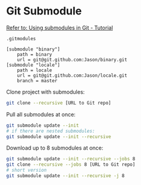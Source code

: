 # Git Submodule

[Refer to: Using submodules in Git - Tutorial](https://www.vogella.com/tutorials/GitSubmodules/article.html)

`.gitmodules`
```
[submodule "binary"]
	path = binary
	url = git@git.github.com:Jason/binary.git
[submodule "locale"]
	path = locale
	url = git@git.github.com:Jason/locale.git
	branch = master
```

Clone project with submodules:
```sh
git clone --recursive [URL to Git repo]
```

Pull all submodules at once:
```sh
git submodule update --init
# if there are nested submodules:
git submodule update --init --recursive
```

Download up to 8 submodules at once:
```sh
git submodule update --init --recursive --jobs 8
git clone --recursive --jobs 8 [URL to Git repo]
# short version
git submodule update --init --recursive -j 8
```